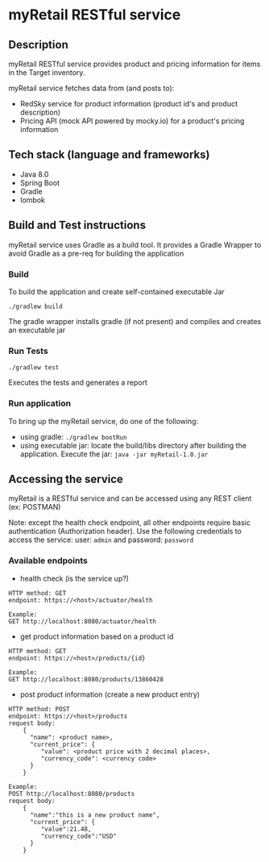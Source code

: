 # myRetail RESTful service

## Description

myRetail RESTful service provides product and pricing information for items in the Target inventory.

myRetail service fetches data from (and posts to):
 * RedSky service for product information (product id's and product description)
 * Pricing API (mock API powered by mocky.io) for a product's pricing information
 
## Tech stack (language and frameworks)
* Java 8.0
* Spring Boot
* Gradle
* lombok

## Build and Test instructions

myRetail service uses Gradle as a build tool. 
It provides a Gradle Wrapper to avoid Gradle as a pre-req for building the application

### Build
To build the application and create self-contained executable Jar

``
./gradlew build
``

The gradle wrapper installs gradle (if not present) and compiles and creates an executable jar

### Run Tests
``
./gradlew test
``

Executes the tests and generates a report

### Run application

To bring up the myRetail service, do one of the following:

* using gradle:  ``./gradlew bootRun``
* using executable jar: locate the build/libs directory after building the application. Execute the jar: ``java -jar myRetail-1.0.jar``

## Accessing the service

myRetail is a RESTful service and can be accessed using any REST client (ex: POSTMAN)

Note: except the health check endpoint, all other endpoints require basic authentication (Authorization header).
Use the following credentials to access the service: user: `admin` and password: `password`

### Available endpoints
*  health check (is the service up?)
```
HTTP method: GET
endpoint: https://<host>/actuator/health

Example: 
GET http://localhost:8080/actuator/health
```
* get product information based on a product id
```
HTTP method: GET
endpoint: https://<host>/products/{id}

Example: 
GET http://localhost:8080/products/13860428

```
* post product information (create a new product entry)
```
HTTP method: POST 
endpoint: https://<host>/products
request body:
    {
      "name": <product name>,
      "current_price": {
         "value": <product price with 2 decimal places>,
         "currency_code": <currency code>
      }
    }

Example: 
POST http://localhost:8080/products
request body: 
    {
      "name":"this is a new product name",
      "current_price": {
         "value":21.48,
         "currency_code":"USD"
      }
    }
```

